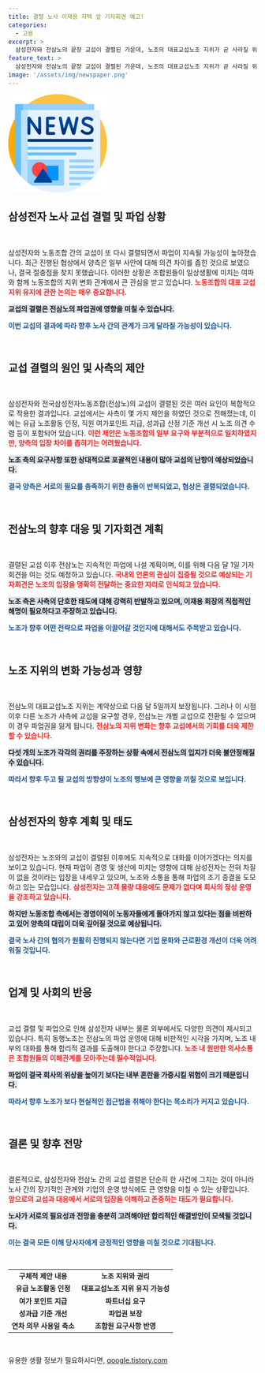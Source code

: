 ```yaml
---
title: 결렬 노사 이재용 자택 앞 기자회견 예고!
categories:
  - 고용
excerpt: >
  삼성전자와 전삼노의 끝장 교섭이 결렬된 가운데, 노조의 대표교섭노조 지위가 곧 사라질 위기에 처했습니다. 노조는 1일 이재용 회장 자택 앞에서 기자회견을 열고 파업 해결을 촉구할 계획이나, 상황은 불투명합니다. 이들의 행보가 향후 결과에 어떤 영향을 미칠지 주목됩니다.
feature_text: >
  삼성전자와 전삼노의 끝장 교섭이 결렬된 가운데, 노조의 대표교섭노조 지위가 곧 사라질 위기에 처했습니다. 노조는 1일 이재용 회장 자택 앞에서 기자회견을 열고 파업 해결을 촉구할 계획이나, 상황은 불투명합니다. 이들의 행보가 향후 결과에 어떤 영향을 미칠지 주목됩니다.
image: '/assets/img/newspaper.png'
---
```


<p><img src="/assets/img/newspaper.png" alt="kimp 속보" /></p>

<h2 data-ke-size="size26">삼성전자 노사 교섭 결렬 및 파업 상황</h2>

<p data-ke-size="size16">&nbsp;</p>

<p>삼성전자와 노동조합 간의 교섭이 또 다시 결렬되면서 파업이 지속될 가능성이 높아졌습니다. 최근 진행된 협상에서 양측은 일부 사안에 대해 의견 차이를 좁힌 것으로 보였으나, 결국 절충점을 찾지 못했습니다. 이러한 상황은 조합원들이 일상생활에 미치는 여파와 함께 노동조합의 지위 변화 관계에서 큰 관심을 받고 있습니다. <b><span style="color: #ee2323;">노동조합의 대표 교섭 지위 유지에 관한 논의는 매우 중요합니다.</span></b> </p>

<p><b><span style="background-color: #21538527;">교섭의 결렬은 전삼노의 파업권에 영향을 미칠 수 있습니다.</span></b></p>

<p><b><span style="color: #1a5490;">이번 교섭의 결과에 따라 향후 노사 간의 관계가 크게 달라질 가능성이 있습니다.</span></b> </p>

<p data-ke-size="size16">&nbsp;</p>

<h2 data-ke-size="size26">교섭 결렬의 원인 및 사측의 제안</h2>

<p data-ke-size="size16">&nbsp;</p>

<p>삼성전자와 전국삼성전자노동조합(전삼노)의 교섭이 결렬된 것은 여러 요인이 복합적으로 작용한 결과입니다. 교섭에서는 사측이 몇 가지 제안을 하였던 것으로 전해졌는데, 이에는 유급 노조활동 인정, 직원 여가포인트 지급, 성과급 산정 기준 개선 시 노조 의견 수렴 등이 포함되어 있습니다. <b><span style="color: #ee2323;">이런 제안은 노동조합의 일부 요구와 부분적으로 일치하였지만, 양측의 입장 차이를 좁히기는 어려웠습니다.</span></b> </p>

<p><b><span style="background-color: #21538527;">노조 측의 요구사항 또한 상대적으로 포괄적인 내용이 많아 교섭의 난항이 예상되었습니다.</span></b></p>

<p><b><span style="color: #1a5490;">결국 양측은 서로의 필요를 충족하기 위한 충돌이 반복되었고, 협상은 결렬되었습니다.</span></b></p>

<p data-ke-size="size16">&nbsp;</p>

<h2 data-ke-size="size26">전삼노의 향후 대응 및 기자회견 계획</h2>

<p data-ke-size="size16">&nbsp;</p>

<p>결렬된 교섭 이후 전삼노는 지속적인 파업에 나설 계획이며, 이를 위해 다음 달 1일 기자회견을 여는 것도 예정하고 있습니다. <b><span style="color: #ee2323;">국내외 언론의 관심이 집중될 것으로 예상되는 기자회견은 노조의 입장을 명확히 전달하는 중요한 자리로 인식되고 있습니다.</span></b> </p>

<p><b><span style="background-color: #21538527;">노조 측은 사측의 단호한 태도에 대해 강력히 반발하고 있으며, 이재용 회장의 직접적인 해명이 필요하다고 주장하고 있습니다.</span></b></p>

<p><b><span style="color: #1a5490;">노조가 향후 어떤 전략으로 파업을 이끌어갈 것인지에 대해서도 주목받고 있습니다.</span></b></p>

<p data-ke-size="size16">&nbsp;</p>

<h2 data-ke-size="size26">노조 지위의 변화 가능성과 영향</h2>

<p data-ke-size="size16">&nbsp;</p>

<p>전삼노의 대표교섭노조 지위는 계약상으로 다음 달 5일까지 보장됩니다. 그러나 이 시점 이후 다른 노조가 사측에 교섭을 요구할 경우, 전삼노는 개별 교섭으로 전환될 수 있으며 이 경우 파업권을 잃게 됩니다. <b><span style="color: #ee2323;">전삼노의 지위 변화는 향후 교섭에서의 기회를 더욱 제한할 수 있습니다.</span></b> </p>

<p><b><span style="background-color: #21538527;">다섯 개의 노조가 각각의 권리를 주장하는 상황 속에서 전삼노의 입지가 더욱 불안정해질 수 있습니다.</span></b></p>

<p><b><span style="color: #1a5490;">따라서 향후 두고 될 교섭의 방향성이 노조의 행보에 큰 영향을 끼칠 것으로 보입니다.</span></b></p>

<p data-ke-size="size16">&nbsp;</p>

<h2 data-ke-size="size26">삼성전자의 향후 계획 및 태도</h2>

<p data-ke-size="size16">&nbsp;</p>

<p>삼성전자는 노조와의 교섭이 결렬된 이후에도 지속적으로 대화를 이어가겠다는 의지를 보이고 있습니다. 현재 파업이 경영 및 생산에 미치는 영향에 대해 삼성전자는 전혀 차질이 없을 것이라는 입장을 내세우고 있으며, 노조와 소통을 통해 파업의 조기 종결을 도모하고 있는 모습입니다. <b><span style="color: #ee2323;">삼성전자는 고객 물량 대응에도 문제가 없다며 회사의 정상 운영을 강조하고 있습니다.</span></b> </p>

<p><b><span style="background-color: #21538527;">하지만 노동조합 측에서는 경영이익이 노동자들에게 돌아가지 않고 있다는 점을 비판하고 있어 양측의 대립이 더욱 깊어질 것으로 예상됩니다.</span></b></p>

<p><b><span style="color: #1a5490;">결국 노사 간의 협의가 원활히 진행되지 않는다면 기업 문화와 근로환경 개선이 더욱 어려워질 것입니다.</span></b></p>

<p data-ke-size="size16">&nbsp;</p>

<h2 data-ke-size="size26">업계 및 사회의 반응</h2>

<p data-ke-size="size16">&nbsp;</p>

<p>교섭 결렬 및 파업으로 인해 삼성전자 내부는 물론 외부에서도 다양한 의견이 제시되고 있습니다. 특히 동행노조는 전삼노의 파업 운영에 대해 비판적인 시각을 가지며, 노조 내부의 대화를 통해 합리적 결과를 도출해야 한다고 주장합니다. <b><span style="color: #ee2323;">노조 내 원만한 의사소통은 조합원들의 이해관계를 모아주는데 필수적입니다.</span></b></p>

<p><b><span style="background-color: #21538527;">파업이 결국 회사의 위상을 높이기 보다는 내부 혼란을 가중시킬 위험이 크기 때문입니다.</span></b></p>

<p><b><span style="color: #1a5490;">따라서 향후 노조가 보다 현실적인 접근법을 취해야 한다는 목소리가 커지고 있습니다.</span></b></p>

<p data-ke-size="size16">&nbsp;</p>

<h2 data-ke-size="size26">결론 및 향후 전망</h2>

<p data-ke-size="size16">&nbsp;</p>

<p>결론적으로, 삼성전자와 전삼노 간의 교섭 결렬은 단순히 한 사건에 그치는 것이 아니라 노사 간의 장기적인 관계와 기업의 운영 방식에도 큰 영향을 미칠 수 있는 상황입니다. <b><span style="color: #ee2323;">앞으로의 교섭과 대응에서 서로의 입장을 이해하고 존중하는 태도가 필요합니다.</span></b> </p>

<p><b><span style="background-color: #21538527;">노사가 서로의 필요성과 전망을 충분히 고려해야만 합리적인 해결방안이 모색될 것입니다.</span></b></p>

<p><b><span style="color: #1a5490;">이는 결국 모든 이해 당사자에게 긍정적인 영향을 미칠 것으로 기대됩니다.</span></b> </p>

<p data-ke-size="size16">&nbsp;</p>

<table style="width: 100%; border-collapse: collapse;">
<tr>
<td style="text-align: center; height: 17px;"><b>구체적 제안 내용</b></td>
<td style="text-align: center; height: 17px;"><b>노조 지위와 권리</b></td>
</tr>
<tr>
<td style="text-align: center; height: 17px;"><b>유급 노조활동 인정</b></td>
<td style="text-align: center; height: 17px;"><b>대표교섭노조 지위 유지 가능성</b></td>
</tr>
<tr>
<td style="text-align: center; height: 17px;"><b>여가 포인트 지급</b></td>
<td style="text-align: center; height: 17px;"><b>파트너십 요구</b></td>
</tr>
<tr>
<td style="text-align: center; height: 17px;"><b>성과급 기준 개선</b></td>
<td style="text-align: center; height: 17px;"><b>파업권 보장</b></td>
</tr>
<tr>
<td style="text-align: center; height: 17px;"><b>연차 의무 사용일 축소</b></td>
<td style="text-align: center; height: 17px;"><b>조합원 요구사항 반영</b></td>
</tr>
</table>

<p data-ke-size="size16">&nbsp;</p>
유용한 생활 정보가 필요하시다면, <a href="https://qoogle.tistory.com" rel="dofollow">qoogle.tistory.com</a>


